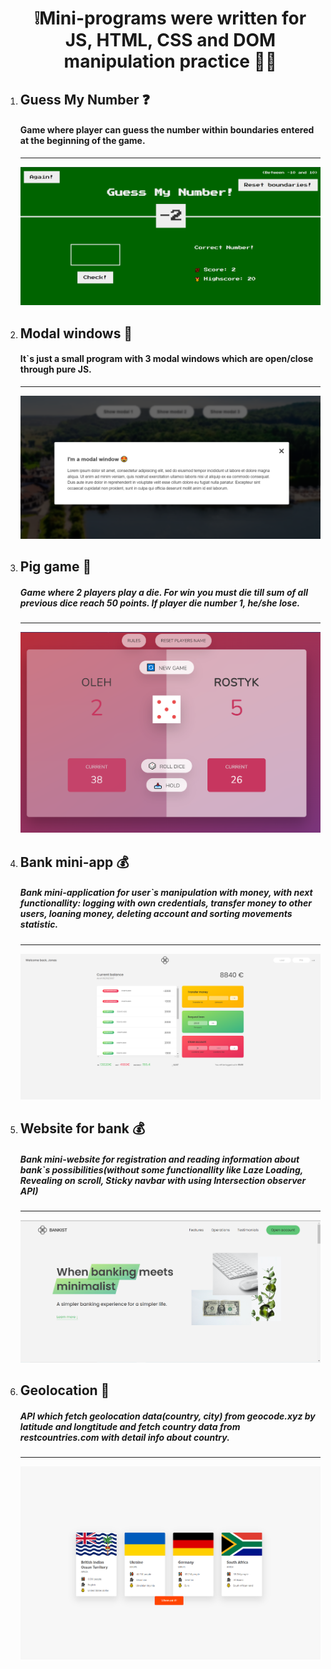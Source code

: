 <ol>
<h1 align="center">❕Mini-programs were written for JS, HTML, CSS and DOM manipulation practice 🧑‍💻</h1>

<li><h2>Guess My Number ❓</h2>
<h4>Game where player can guess the number within boundaries entered at the beginning of the game.</h4></li>
<hr>
<img src="images/guess_my_number.png"/>
<li><h2>Modal windows 🔲</h2>
<h4>It`s just a small program with 3 modal windows which are open/close through pure JS.</h4></li>
<hr>
<img src="images/modal_window.png"/>
<li><h2>Pig game 🐷</h2>
<h5>Game where 2 players play a die. For win you must die till sum of all previous dice reach 50 points. If player die number 1, he/she lose.</h5></li>
<hr>
<img src="images/pig_game.png"/>
<li><h2>Bank mini-app 💰</h2>
<h5>Bank mini-application for user`s manipulation with money, with next functionallity: logging with own credentials, transfer money to other users, loaning money, deleting account and sorting movements statistic.</h5></li>
<hr>
<img src="images/bank_app.png"/>
<li><h2>Website for bank 💰</h2>
<h5>Bank mini-website for registration and reading information about bank`s possibilities(without some functionallity like Laze Loading, Revealing on scroll, Sticky navbar with using Intersection observer API) </h5></li>
<hr>
<img src="images/bank_full_app.png"/>
<li><h2>Geolocation 📍</h2>
<h5>API which fetch geolocation data(country, city) from geocode.xyz by latitude and longtitude and fetch country data from restcountries.com with detail info about country.</h5></li>
<hr>
<img src="images/geocoding.png"/>
</ol>
